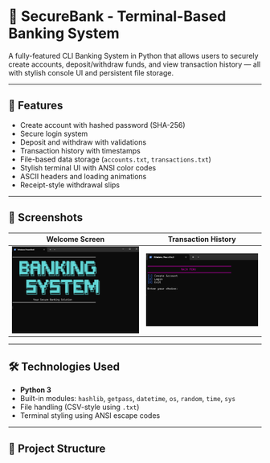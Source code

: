 # 🏦 SecureBank - Terminal-Based Banking System

A fully-featured CLI Banking System in Python that allows users to securely create accounts, deposit/withdraw funds, and view transaction history — all with stylish console UI and persistent file storage.

---

## 🚀 Features

- Create account with hashed password (SHA-256)
- Secure login system
- Deposit and withdraw with validations
- Transaction history with timestamps
- File-based data storage (`accounts.txt`, `transactions.txt`)
- Stylish terminal UI with ANSI color codes
- ASCII headers and loading animations
- Receipt-style withdrawal slips

---

## 📸 Screenshots

| Welcome Screen | Transaction History |
|----------------|---------------------|
| ![welcome](Intro.png) | ![Menu](Menu.png) |

---

## 🛠️ Technologies Used

- **Python 3**
- Built-in modules: `hashlib`, `getpass`, `datetime`, `os`, `random`, `time`, `sys`
- File handling (CSV-style using `.txt`)
- Terminal styling using ANSI escape codes

---

## 📂 Project Structure

